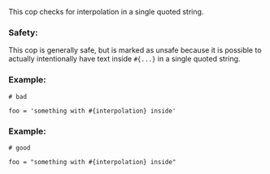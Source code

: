 This cop checks for interpolation in a single quoted string.

### Safety:

This cop is generally safe, but is marked as unsafe because
it is possible to actually intentionally have text inside
`#{...}` in a single quoted string.

### Example:

    # bad

    foo = 'something with #{interpolation} inside'

### Example:

    # good

    foo = "something with #{interpolation} inside"